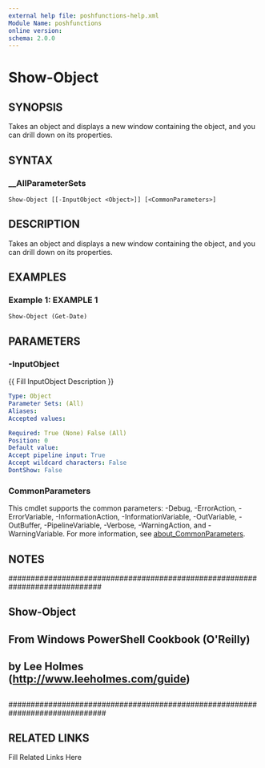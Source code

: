 ```yaml
---
external help file: poshfunctions-help.xml
Module Name: poshfunctions
online version: 
schema: 2.0.0
---
```


# Show-Object

## SYNOPSIS

Takes an object and displays a new window containing the object, and you can drill down on its properties.

## SYNTAX

### __AllParameterSets

```
Show-Object [[-InputObject <Object>]] [<CommonParameters>]
```

## DESCRIPTION

Takes an object and displays a new window containing the object, and you can drill down on its properties.


## EXAMPLES

### Example 1: EXAMPLE 1

```
Show-Object (Get-Date)
```








## PARAMETERS

### -InputObject

{{ Fill InputObject Description }}

```yaml
Type: Object
Parameter Sets: (All)
Aliases: 
Accepted values: 

Required: True (None) False (All)
Position: 0
Default value: 
Accept pipeline input: True
Accept wildcard characters: False
DontShow: False
```


### CommonParameters

This cmdlet supports the common parameters: -Debug, -ErrorAction, -ErrorVariable, -InformationAction, -InformationVariable, -OutVariable, -OutBuffer, -PipelineVariable, -Verbose, -WarningAction, and -WarningVariable. For more information, see [about_CommonParameters](http://go.microsoft.com/fwlink/?LinkID=113216).

## NOTES

#############################################################################
##
## Show-Object
##
## From Windows PowerShell Cookbook (O'Reilly)
## by Lee Holmes (http://www.leeholmes.com/guide)
##
##############################################################################


## RELATED LINKS

Fill Related Links Here

